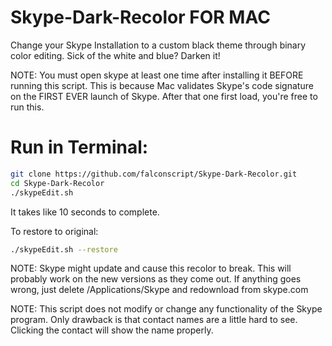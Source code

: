 # Skype-Dark-Recolor FOR MAC
Change your Skype Installation to a custom black theme through binary color editing. Sick of the white and blue? Darken it!


NOTE: You must open skype at least one time after installing it BEFORE running this script. This is because Mac validates Skype's code signature on the FIRST EVER launch of Skype. After that one first load, you're free to run this.

# Run in Terminal:
```bash
git clone https://github.com/falconscript/Skype-Dark-Recolor.git
cd Skype-Dark-Recolor
./skypeEdit.sh
```

It takes like 10 seconds to complete.

To restore to original:
```bash
./skypeEdit.sh --restore
```

NOTE: Skype might update and cause this recolor to break. This will probably work on the new versions as they come out. If anything goes wrong, just delete /Applications/Skype and redownload from skype.com

NOTE: This script does not modify or change any functionality of the Skype program. Only drawback is that contact names are a little hard to see. Clicking the contact will show the name properly.
